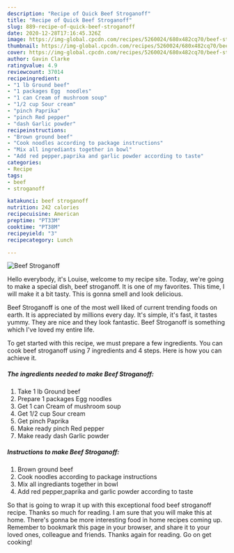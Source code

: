 ```yaml
---
description: "Recipe of Quick Beef Stroganoff"
title: "Recipe of Quick Beef Stroganoff"
slug: 889-recipe-of-quick-beef-stroganoff
date: 2020-12-28T17:16:45.326Z
image: https://img-global.cpcdn.com/recipes/5260024/680x482cq70/beef-stroganoff-recipe-main-photo.jpg
thumbnail: https://img-global.cpcdn.com/recipes/5260024/680x482cq70/beef-stroganoff-recipe-main-photo.jpg
cover: https://img-global.cpcdn.com/recipes/5260024/680x482cq70/beef-stroganoff-recipe-main-photo.jpg
author: Gavin Clarke
ratingvalue: 4.9
reviewcount: 37014
recipeingredient:
- "1 lb Ground beef"
- "1 packages Egg  noodles"
- "1 can Cream of mushroom soup"
- "1/2 cup Sour cream"
- "pinch Paprika"
- "pinch Red pepper"
- "dash Garlic powder"
recipeinstructions:
- "Brown ground beef"
- "Cook noodles according to package instructions"
- "Mix all ingrediants together in bowl"
- "Add red pepper,paprika and garlic powder according to taste"
categories:
- Recipe
tags:
- beef
- stroganoff

katakunci: beef stroganoff 
nutrition: 242 calories
recipecuisine: American
preptime: "PT33M"
cooktime: "PT38M"
recipeyield: "3"
recipecategory: Lunch

---
```



![Beef Stroganoff](https://img-global.cpcdn.com/recipes/5260024/680x482cq70/beef-stroganoff-recipe-main-photo.jpg)

Hello everybody, it's Louise, welcome to my recipe site. Today, we're going to make a special dish, beef stroganoff. It is one of my favorites. This time, I will make it a bit tasty. This is gonna smell and look delicious.



Beef Stroganoff is one of the most well liked of current trending foods on earth. It is appreciated by millions every day. It's simple, it's fast, it tastes yummy. They are nice and they look fantastic. Beef Stroganoff is something which I've loved my entire life.


To get started with this recipe, we must prepare a few ingredients. You can cook beef stroganoff using 7 ingredients and 4 steps. Here is how you can achieve it.

<!--inarticleads1-->

##### The ingredients needed to make Beef Stroganoff:

1. Take 1 lb Ground beef
1. Prepare 1 packages Egg  noodles
1. Get 1 can Cream of mushroom soup
1. Get 1/2 cup Sour cream
1. Get pinch Paprika
1. Make ready pinch Red pepper
1. Make ready dash Garlic powder




<!--inarticleads2-->

##### Instructions to make Beef Stroganoff:

1. Brown ground beef
1. Cook noodles according to package instructions
1. Mix all ingrediants together in bowl
1. Add red pepper,paprika and garlic powder according to taste




So that is going to wrap it up with this exceptional food beef stroganoff recipe. Thanks so much for reading. I am sure that you will make this at home. There's gonna be more interesting food in home recipes coming up. Remember to bookmark this page in your browser, and share it to your loved ones, colleague and friends. Thanks again for reading. Go on get cooking!
